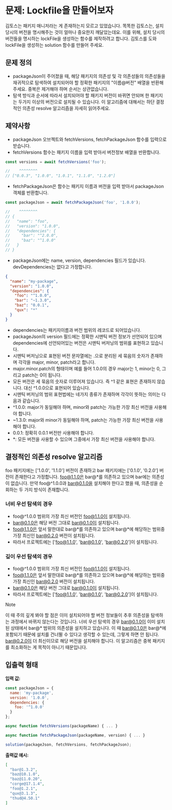 # 문제: Lockfile을 만들어보자

김토스는 패키지 매니저라는 게 존재하는지 모르고 있었습니다. 똑똑한 김토스는, 설치 당시의 버전을 명시해주는 것이 얼마나 중요한지 깨달았는데요. 이를 위해, 설치 당시의 버전들을 명시하는 lockFile을 생성하는 함수를 제작하려고 합니다. 김토스를 도와 lockFile을 생성하는 solution 함수를 만들어 주세요.

## 문제 정의

- packageJson이 주어졌을 때, 해당 패키지의 의존성 및 각 의존성들의 의존성들을 재귀적으로 탐색하여 설치되어야 할 정확한 패키지의 "이름@버전" 배열을 반환해주세요. 중복은 제거해야 하며 순서는 상관없습니다.
- 탐색 방식과 순서에 따라서 설치되어야 할 패키지 버전이 바뀌면 안되며 한 패키지는 두가지 이상의 버전으로 설치될 수 있습니다. 이 알고리즘에 대해서는 하단 결정적인 의존성 resolve 알고리즘을 자세히 읽어주세요.

## 제약사항

- packageJson 오브젝트와 fetchVersions, fetchPackageJson 함수를 입력으로 받습니다.
- fetchVersions 함수는 패키지 이름을 입력 받아서 버전정보 배열을 반환합니다.

```javascript
const versions = await fetchVersions('foo');

//    ^^^^^^^^
// ["0.0.3", "1.0.0", "1.0.1", "1.1.0", "1.2.0"]
```

- fetchPackageJson은 함수는 패키지 이름과 버전을 입력 받아서 packageJson 객체를 반환합니다.

```javascript
const packageJson = await fetchPackageJson('foo', '1.0.0');

//    ^^^^^^^^
// {
//   "name": "foo",
//   "version": "1.0.0",
//   "dependencies": {
//     "bar": "^2.0.0",
//     "baz": "^1.0.0"
//   }
// }
```

- packageJson에는 name, version, dependencies 필드가 있습니다. devDependencies는 없다고 가정합니다.

```json
{
  "name": "my-package",
  "version": "1.0.0",
  "dependencies": {
    "foo": "^1.0.0",
    "bar": "~1.3.0",
    "baz": "0.0.1",
    "qux": "*"
  }
}
```

- dependencies는 패키지이름과 버전 범위의 레코드로 되어있습니다.
- packageJson의 version 필드에는 정확한 시맨틱 버전 정보가 선언되어 있으며 dependencies에 선언되어있는 버전은 시맨틱 버저닝의 범위를 표현하고 있습니다.
- 시맨틱 버저닝으로 표현된 버전 문자열에는 .으로 분리된 세 묶음의 숫자가 존재하며 각각을 major, minor, patch라고 합니다.
- major.minor.patch의 형태이며 예를 들어 1.0.0의 경우 major는 1, minor는 0, 그리고 patch는 0이 됩니다.
- 모든 버전은 세 묶음의 숫자로 이루어져 있습니다. 즉 ^1 같은 표현은 존재하지 않습니다. 대신 ^1.0.0으로 표현되어 있습니다.
- 시맨틱 버저닝의 범위 표현법에는 네가지 종류가 존재하며 각각이 뜻하는 의미는 다음과 같습니다.
- ^1.0.0: major가 동일해야 하며, minor와 patch는 가능한 가장 최신 버전을 사용해야 합니다.
- ~1.3.0: major와 minor가 동일해야 하며, patch는 가능한 가장 최신 버전을 사용해야 합니다.
- 0.0.1: 정확히 0.0.1 버전만 사용해야 합니다.
- \*: 모든 버전을 사용할 수 있으며 그중에서 가장 최신 버전을 사용해야 합니다.

## 결정적인 의존성 resolve 알고리즘

foo 패키지에는 ['1.0.0', '1.1.0'] 버전이 존재하고 bar 패키지에는 ['0.1.0', '0.2.0'] 버전이 존재한다고 가정합니다. foo@1.1.0은 bar@\*를 의존하고 있으며 bar에는 의존성이 없습니다. 만약 foo@^1.0.0과 bar@0.1.0을 설치해야 한다고 했을 때, 의존성을 순회하는 두 가지 방식이 존재합니다.

### 너비 우선 탐색의 경우

- foo@^1.0.0 범위의 가장 최신 버전인 foo@1.1.0이 설치됩니다.
- bar@0.1.0은 해당 버전 그대로 bar@0.1.0이 설치됩니다.
- foo@1.1.0은 앞서 말한대로 bar@*를 의존하고 있으며 bar@*에 해당하는 범위중 가장 최신인 bar@0.2.0 버전이 설치됩니다.
- 따라서 프로젝트에는 ['foo@1.1.0', 'bar@0.1.0', 'bar@0.2.0']이 설치됩니다.

### 깊이 우선 탐색의 경우

- foo@^1.0.0 범위의 가장 최신 버전인 foo@1.1.0이 설치됩니다.
- foo@1.1.0은 앞서 말한대로 bar@*를 의존하고 있으며 bar@*에 해당하는 범위중 가장 최신인 bar@0.2.0 버전이 설치됩니다.
- bar@0.1.0은 해당 버전 그대로 bar@0.1.0이 설치됩니다.
- 따라서 프로젝트에는 ['foo@1.1.0', 'bar@0.1.0', 'bar@0.2.0']이 설치됩니다.

> [!NOTE]
>
> 이 때 주의 깊게 봐야 할 점은 이미 설치되어야 할 버전 정보들이 추후 의존성을 탐색하는 과정에서 바뀌지 않는다는 것입니다. 너비 우선 탐색의 경우 bar@0.1.0이 이미 설치된 상태에서 bar@* 범위의 의존성을 설치하고 있습니다. 이 때 bar@0.1.0은 bar@*에 포함되기 때문에 설치를 건너뛸 수 있다고 생각할 수 있는데, 그렇게 하면 안 됩니다. bar@0.2.0이 더 최신이므로 해당 버전을 설치해야 합니다. 이 알고리즘은 중복 패키지를 최소화하는 게 목적이 아니기 때문입니다.

## 입출력 형태

**입력 값:**

```javascript
const packageJson = {
  name: 'my-package',
  version: '1.0.0',
  dependencies: {
    foo: '^1.0.0'
  }
};

async function fetchVersions(packageName) { ... }

async function fetchPackageJson(packageName, version) { ... }

solution(packageJson, fetchVersions, fetchPackageJson);
```

**출력값 예시:**

```json
[
  "bar@1.3.2",
  "baz@10.1.0",
  "baz@11.0.20",
  "corge@17.1.4",
  "foo@1.2.1",
  "qux@3.1.3",
  "thud@4.50.1"
]
```
